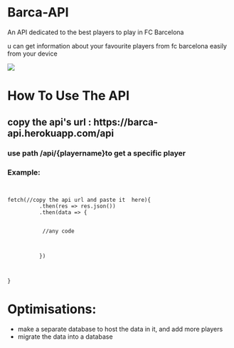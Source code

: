 # Barca-API
<P>An API dedicated to the best players to play in FC Barcelona </p>
<p> u can get information about your favourite players from fc barcelona  easily from your device </p>

<img src="https://th.bing.com/th/id/R.07e00ba7555d069efdcfdc388845a31b?rik=b7E1S245Snwn%2bg&riu=http%3a%2f%2fwww.whoateallthepies.tv%2fPA-7360533.jpg&ehk=KZt0tTOFBVhK%2fyOTmf%2b1b89yBiYPX9rYQO2xZKDOgxY%3d&risl=&pid=ImgRaw&r=0" >

<h1>How To Use The API</h1>

<h2> copy the api's url : https://barca-api.herokuapp.com/api</h2>

<h3>use path /api/{playername}to get  a specific player</h3>
<h3>Example:</h3>


```


fetch(//copy the api url and paste it  here){
          .then(res => res.json()) 
          .then(data => {
           
           
           //any code 
           
           
           
          })



}

```





<h1>Optimisations:</h1>
<ul>
<li> make a separate database to host the data in it, and add more players </li>
  <li> migrate the data into a database </li>
  </ul>
  
